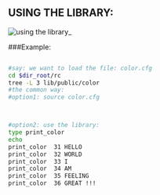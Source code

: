 
USING THE  LIBRARY:
----------------------------
![using the library](.GIF/using_the_library.gif)_

###Example:
```sh

#say: we want to load the file: color.cfg
cd $dir_root/rc
tree -L 3 lib/public/color
#the common way:
#option1: source color.cfg



#option2: use the library:
type print_color
echo
print_color  31 HELLO
print_color  32 WORLD
print_color  33 I
print_color  34 AM
print_color  35 FEELING
print_color  36 GREAT !!!
```
